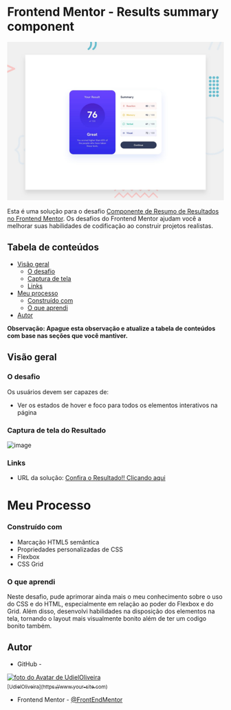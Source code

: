 # Frontend Mentor - Results summary component

![Design preview for the Results summary component coding challenge](./design/desktop-preview.jpg)

Esta é uma solução para o desafio [Componente de Resumo de Resultados no Frontend Mentor](https://www.frontendmentor.io/challenges/results-summary-component-CE_K6s0maV). Os desafios do Frontend Mentor ajudam você a melhorar suas habilidades de codificação ao construir projetos realistas.

## Tabela de conteúdos

- [Visão geral](#visão-geral)
  - [O desafio](#o-desafio)
  - [Captura de tela](#captura-de-tela-do-resultado)
  - [Links](#links)
- [Meu processo](#meu-processo)
  - [Construído com](#construído-com)
  - [O que aprendi](#o-que-aprendi)
- [Autor](#autor)

**Observação: Apague esta observação e atualize a tabela de conteúdos com base nas seções que você mantiver.**

## Visão geral

### O desafio

Os usuários devem ser capazes de:

- Ver os estados de hover e foco para todos os elementos interativos na página

### Captura de tela do Resultado

![image](https://github.com/UdielOliveira/Componente-de-Sumario--Front-End/assets/113556350/8f6df98d-2dfe-41ae-b10f-8735355cdee2)


### Links

- URL da solução: [Confira o Resultado!! Clicando aqui](https://udieloliveira.github.io/Componente-de-Sumario--Front-End/)
# Meu Processo
### Construído com

- Marcação HTML5 semântica
- Propriedades personalizadas de CSS
- Flexbox
- CSS Grid

### O que aprendi

Neste desafio, pude aprimorar ainda mais o meu conhecimento sobre o uso do CSS e do HTML, especialmente em relação ao poder do Flexbox e do Grid. Além disso, desenvolvi habilidades na disposição dos elementos na tela, tornando o layout mais visualmente bonito além de ter um codigo bonito também.

## Autor

- GitHub - 
<a href="#">
     <img src="https://avatars.githubusercontent.com/u/113556350?v=4" width="100px;" alt="foto do Avatar de UdielOliveira"/><br>
   <sub>
     [UdielOliveira](https://www.your-site.com)
  </sub>
 </a>
 
- Frontend Mentor - [@FrontEndMentor](https://www.frontendmentor.io/profile/seunomedeusuário)
